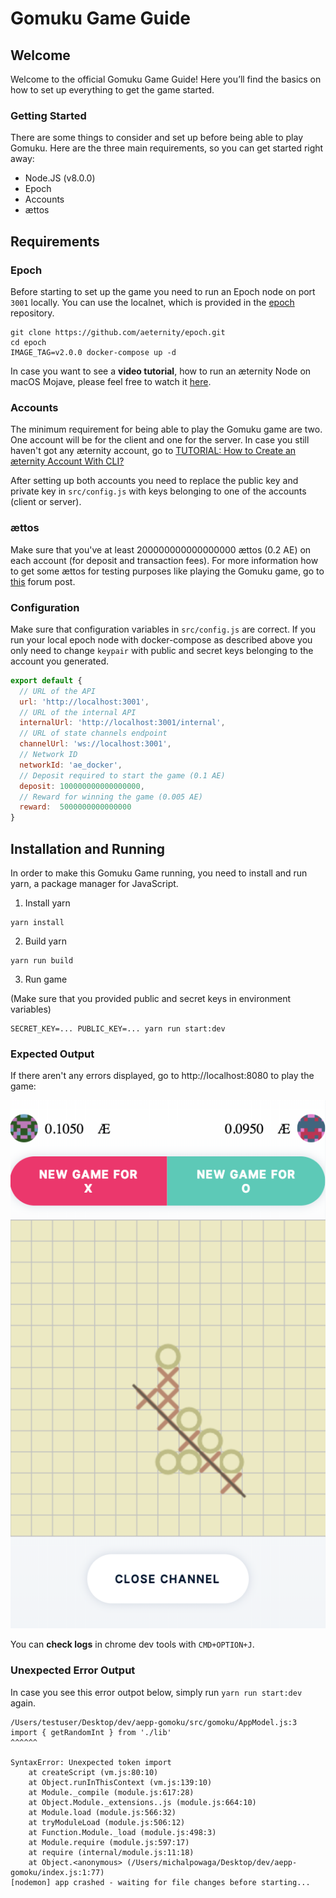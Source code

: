 # Gomuku Game Guide

## Welcome

Welcome to the official Gomuku Game Guide! Here you’ll find the basics on how to set up everything to get the game started.

### Getting Started
There are some things to consider and set up before being able to play Gomuku. Here are the three main requirements, so you can get started right away:

- Node.JS (v8.0.0)
- Epoch
- Accounts
- ættos

## Requirements

### Epoch

Before starting to set up the game you need to run an Epoch node on port ```3001``` locally. You can use the localnet, which is provided in the [epoch](https://github.com/aeternity/epoch) repository.

````
git clone https://github.com/aeternity/epoch.git
cd epoch
IMAGE_TAG=v2.0.0 docker-compose up -d
````

In case you want to see a **video tutorial**, how to run an æternity Node on macOS Mojave, please feel free to watch it [here](https://youtu.be/J3Ai97eS6Bo).

### Accounts

The minimum requirement for being able to play the Gomuku game are two. One account will be for the client and one for the server. In case you still haven't got any æternity account, go to [TUTORIAL: How to Create an æternity Account With CLI?](https://dev.aepps.com/tutorials/account-creation-in-ae-cli.html)

After setting up both accounts you need to replace the public key and private key in `src/config.js` with keys belonging to one of the accounts (client or server).


### ættos

Make sure that you've at least 200000000000000000 ættos (0.2 AE) on each account (for deposit and transaction fees). For more information how to get some ættos for testing purposes like playing the Gomuku game, go to [this](https://forum.aeternity.com/t/get-some-aettos-for-testing-purposes/1754/21) forum post.

### Configuration

Make sure that configuration variables in `src/config.js` are correct. If you run your local epoch node with docker-compose as described above you only need to change `keypair` with public and secret keys belonging to the account you generated.

```javascript
export default {
  // URL of the API
  url: 'http://localhost:3001',
  // URL of the internal API
  internalUrl: 'http://localhost:3001/internal',
  // URL of state channels endpoint
  channelUrl: 'ws://localhost:3001',
  // Network ID
  networkId: 'ae_docker',
  // Deposit required to start the game (0.1 AE)
  deposit: 100000000000000000,
  // Reward for winning the game (0.005 AE)
  reward:  5000000000000000
}
```

## Installation and Running

In order to make this Gomuku Game running, you need to install and run yarn, a package manager for JavaScript.

1. Install yarn
 
```
yarn install
```

2. Build yarn

```
yarn run build
```

3. Run game

(Make sure that you provided public and secret keys in environment variables)

```
SECRET_KEY=... PUBLIC_KEY=... yarn run start:dev
```

### Expected Output

If there aren't any errors displayed, go to http://localhost:8080 to play the game: 

![screenshot.png](screenshot.png)

You can **check logs** in chrome dev tools with ```CMD+OPTION+J```.

### Unexpected Error Output

In case you see this error outpot below, simply run ```yarn run start:dev``` again.

```
/Users/testuser/Desktop/dev/aepp-gomoku/src/gomoku/AppModel.js:3
import { getRandomInt } from './lib'
^^^^^^

SyntaxError: Unexpected token import
    at createScript (vm.js:80:10)
    at Object.runInThisContext (vm.js:139:10)
    at Module._compile (module.js:617:28)
    at Object.Module._extensions..js (module.js:664:10)
    at Module.load (module.js:566:32)
    at tryModuleLoad (module.js:506:12)
    at Function.Module._load (module.js:498:3)
    at Module.require (module.js:597:17)
    at require (internal/module.js:11:18)
    at Object.<anonymous> (/Users/michalpowaga/Desktop/dev/aepp-gomoku/index.js:1:77)
[nodemon] app crashed - waiting for file changes before starting...
```
